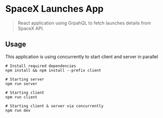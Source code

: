 # SpaceX Launches App

> React application using GrpahQL to fetch launches details from SpaceX API.

## Usage

This application is using concurrently to start client and server in parallel

```
# Install required dependencies
npm install && npm install --prefix client

# Starting server
npm run server

# Starting client
npm run client

# Starting client & server via concurrently
npm run dev
```

